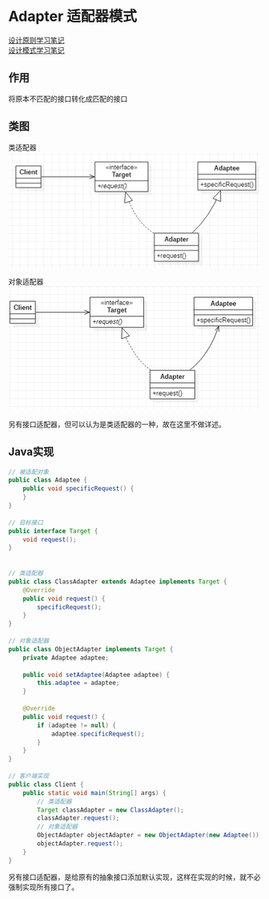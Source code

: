 # Adapter 适配器模式
[设计原则学习笔记](https://www.jianshu.com/p/f7f79adad32b)  
[设计模式学习笔记](https://www.jianshu.com/p/08bf9381697c)  
## 作用
将原本不匹配的接口转化成匹配的接口
## 类图
类适配器
![适配器模式类适配器](res/adapter_01.PNG)  

对象适配器  
![适配器模式对象适配器](res/adapter_02.PNG)

另有接口适配器，但可以认为是类适配器的一种，故在这里不做详述。
## Java实现
```Java
// 被适配对象
public class Adaptee {
    public void specificRequest() {
    }
}

// 目标接口
public interface Target {
    void request();
}


// 类适配器
public class ClassAdapter extends Adaptee implements Target {
    @Override
    public void request() {
        specificRequest();
    }
}

// 对象适配器
public class ObjectAdapter implements Target {
    private Adaptee adaptee;

    public void setAdaptee(Adaptee adaptee) {
        this.adaptee = adaptee;
    }

    @Override
    public void request() {
        if (adaptee != null) {
            adaptee.specificRequest();
        }
    }
}

// 客户端实现
public class Client {
    public static void main(String[] args) {
        // 类适配器
        Target classAdapter = new ClassAdapter();
        classAdapter.request();
        // 对象适配器
        ObjectAdapter objectAdapter = new ObjectAdapter(new Adaptee());
        objectAdapter.request();
    }
}
```
另有接口适配器，是给原有的抽象接口添加默认实现，这样在实现的时候，就不必强制实现所有接口了。
